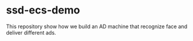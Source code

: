 # ssd-ecs-demo
This repository show how we build an AD machine that recognize face and deliver different ads.
